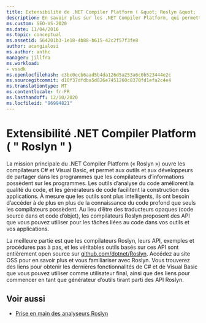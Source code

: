 ```yaml
---
title: Extensibilité de .NET Compiler Platform ( &quot; Roslyn &quot; ) | Microsoft Docs
description: En savoir plus sur les .NET Compiler Platform, qui permettent aux outils et aux développeurs de partager dans les riches informations que les compilateurs ont sur les programmes.
ms.custom: SEO-VS-2020
ms.date: 11/04/2016
ms.topic: conceptual
ms.assetid: 564201b3-1e18-4b88-b615-42c2f57f3fe8
author: acangialosi
ms.author: anthc
manager: jillfra
ms.workload:
- vssdk
ms.openlocfilehash: c3bc0ecb6aad5b4da126d5a253a6c0b523444e2c
ms.sourcegitcommit: d10f37dfdba5d826e7451260c8370fd1efa2c4e4
ms.translationtype: MT
ms.contentlocale: fr-FR
ms.lasthandoff: 12/10/2020
ms.locfileid: "96994821"
---
```

# <a name="net-compiler-platform-quotroslynquot-extensibility"></a>Extensibilité .NET Compiler Platform ( &quot; Roslyn &quot; )
La mission principale du .NET Compiler Platform (« Roslyn ») ouvre les compilateurs C# et Visual Basic, et permet aux outils et aux développeurs de partager dans les programmes que les compilateurs d’informations possèdent sur les programmes. Les outils d’analyse du code améliorent la qualité du code, et les générateurs de code facilitent la construction des applications. À mesure que les outils sont plus intelligents, ils ont besoin d’accéder à de plus en plus de la connaissance du code profond que seuls les compilateurs possèdent. Au lieu d’être des traducteurs opaques (code source dans et code d’objet), les compilateurs Roslyn proposent des API que vous pouvez utiliser pour les tâches liées au code dans vos outils et vos applications.

 La meilleure partie est que les compilateurs Roslyn, leurs API, exemples et procédures pas à pas, et les véritables outils basés sur ces API sont entièrement open source sur [github.com/dotnet/Roslyn](https://github.com/dotnet/Roslyn). Accédez au site OSS pour en savoir plus et vous familiariser avec Roslyn. Vous trouverez des liens pour obtenir les dernières fonctionnalités de C# et de Visual Basic que vous pouvez utiliser comme utilisateur final, ainsi que des liens pour commencer en tant que générateur d’outils tirant parti des API Roslyn.

## <a name="see-also"></a>Voir aussi
- [Prise en main des analyseurs Roslyn](../extensibility/getting-started-with-roslyn-analyzers.md)
